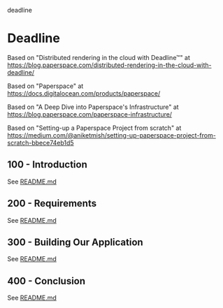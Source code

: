 deadline
# Deadline

Based on "Distributed rendering in the cloud with Deadline™" at https://blog.paperspace.com/distributed-rendering-in-the-cloud-with-deadline/

Based on "Paperspace" at https://docs.digitalocean.com/products/paperspace/

Based on "A Deep Dive into Paperspace's Infrastructure" at https://blog.paperspace.com/paperspace-infrastructure/

Based on "Setting-up a Paperspace Project from scratch" at https://medium.com/@aniketmish/setting-up-paperspace-project-from-scratch-bbece74eb1d5

## 100 - Introduction

See [README.md](./100/README.md)

## 200 - Requirements

See [README.md](./200/README.md)

## 300 - Building Our Application

See [README.md](./300/README.md)

## 400 - Conclusion

See [README.md](./400/README.md)
